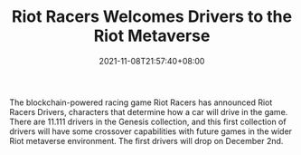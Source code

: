 ﻿---
title: "Riot Racers Welcomes Drivers to the Riot Metaverse"
date: 2021-11-08T21:57:40+08:00
lastmod: 2021-11-08T16:45:40+08:00
draft: false
authors: ["Red"]
description: "The blockchain-powered racing game Riot Racers has announced Riot Racers Drivers, characters that determine how a car will drive in the game. There are 11.111 drivers in the Genesis collection, and this first collection of drivers will have some crossover capabilities with future games in the wider Riot metaverse environment. The first drivers will drop on December 2nd."
featuredImage: "riot-racers-welcomes-drivers-to-the-riot-metaverse.png"
tags: ["Virtual World","Play to Earn"]
categories: ["news"]
news: ["Virtual World"]
weight: 
lightgallery: true
pinned: false
recommend: false
recommend1: false
---

The blockchain-powered racing game Riot Racers has announced Riot Racers Drivers, characters that determine how a car will drive in the game. There are 11.111 drivers in the Genesis collection, and this first collection of drivers will have some crossover capabilities with future games in the wider Riot metaverse environment. The first drivers will drop on December 2nd.

<!--more-->

